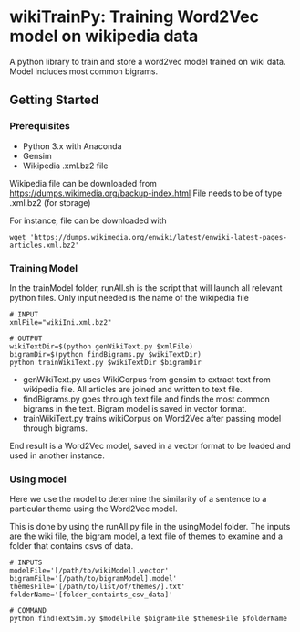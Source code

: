 # wikiTrainPy: Training Word2Vec model on wikipedia data
 A python library to train and store a word2vec model trained on wiki data. Model includes most common bigrams.

## Getting Started

### Prerequisites

* Python 3.x with Anaconda
* Gensim
* Wikipedia .xml.bz2 file

Wikipedia file can be downloaded from https://dumps.wikimedia.org/backup-index.html
File needs to be of type .xml.bz2 (for storage)

For instance, file can be downloaded with 

```
wget 'https://dumps.wikimedia.org/enwiki/latest/enwiki-latest-pages-articles.xml.bz2'
```

### Training Model

In the trainModel folder, runAll.sh is the script that will launch all relevant python files.
Only input needed is the name of the wikipedia file

```
# INPUT
xmlFile="wikiIni.xml.bz2"

# OUTPUT
wikiTextDir=$(python genWikiText.py $xmlFile)
bigramDir=$(python findBigrams.py $wikiTextDir)
python trainWikiText.py $wikiTextDir $bigramDir
```

* genWikiText.py uses WikiCorpus from gensim to extract text from wikipedia file. All articles are joined and written to text file. 
* findBigrams.py goes through text file and finds the most common bigrams in the text. Bigram model is saved in vector format. 
* trainWikiText.py trains wikiCorpus on Word2Vec after passing model through bigrams. 

End result is a Word2Vec model, saved in a vector format to be loaded and used in another instance. 

### Using model

Here we use the model to determine the similarity of a sentence to a particular theme using the Word2Vec model.

This is done by using the runAll.py file in the usingModel folder. 
The inputs are the wiki file, the bigram model, a text file of themes to examine and a folder that contains csvs of data.

```
# INPUTS
modelFile='[/path/to/wikiModel].vector'
bigramFile='[/path/to/bigramModel].model'
themesFile='[/path/to/list/of/themes/].txt'
folderName='[folder_containts_csv_data]'

# COMMAND
python findTextSim.py $modelFile $bigramFile $themesFile $folderName
```


